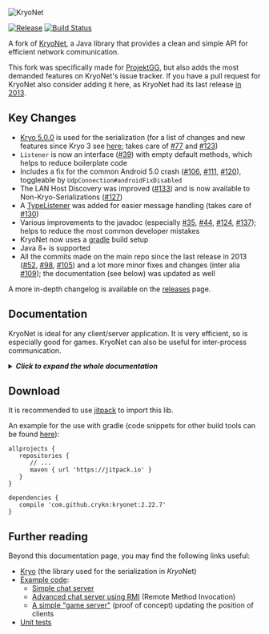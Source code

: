 ![KryoNet](https://raw.github.com/wiki/EsotericSoftware/kryonet/images/logo.jpg)

[![Release](https://jitpack.io/v/crykn/kryonet.svg)](https://jitpack.io/#crykn/kryonet) [![Build Status](https://travis-ci.org/crykn/quakemonkey.svg?branch=master)](https://travis-ci.org/crykn/quakemonkey)

A fork of [KryoNet](https://github.com/EsotericSoftware/kryonet/), a Java library that provides a clean and simple API for efficient network communication.

This fork was specifically made for [ProjektGG](https://github.com/eskalon/ProjektGG), but also adds the most demanded features on KryoNet's issue tracker. If you have a pull request for KryoNet also consider adding it here, as KryoNet had its last release [in 2013](https://github.com/EsotericSoftware/kryonet/releases).

## Key Changes
* [Kryo 5.0.0](https://github.com/EsotericSoftware/kryo/releases/tag/kryo-parent-5.0.0) is used for the serialization (for a list of changes and new features since Kryo 3 see [here](https://groups.google.com/forum/#!msg/kryo-users/sBZ10dwrwFQ/hb6FF5ZXCQAJ); takes care of [#77](https://github.com/EsotericSoftware/kryonet/issues/77) and [#123](https://github.com/EsotericSoftware/kryonet/issues/123))
* `Listener` is now an interface ([#39](https://github.com/EsotericSoftware/kryonet/issues/39)) with empty default methods, which helps to reduce boilerplate code
* Includes a fix for the common Android 5.0 crash ([#106](https://github.com/EsotericSoftware/kryonet/issues/106), [#111](https://github.com/EsotericSoftware/kryonet/issues/111), [#120](https://github.com/EsotericSoftware/kryonet/issues/120)), toggleable by `UdpConnection#androidFixDisabled`
* The LAN Host Discovery was improved ([#133](https://github.com/EsotericSoftware/kryonet/pull/133)) and is now available to Non-Kryo-Serializations ([#127](https://github.com/EsotericSoftware/kryonet/issues/127))
* A [TypeListener](#typelisteners) was added for easier message handling (takes care of [#130](https://github.com/EsotericSoftware/kryonet/issues/130))
* Various improvements to the javadoc (especially [#35](https://github.com/EsotericSoftware/kryonet/issues/35), [#44](https://github.com/EsotericSoftware/kryonet/issues/44), [#124](https://github.com/EsotericSoftware/kryonet/issues/124), [#137](https://github.com/EsotericSoftware/kryonet/issues/137)); helps to reduce the most common developer mistakes
* KryoNet now uses a [gradle](https://gradle.org/) build setup
* Java 8+ is supported
* All the commits made on the main repo since the last release in 2013 ([#52](https://github.com/EsotericSoftware/kryonet/issues/52), [#98](https://github.com/EsotericSoftware/kryonet/issues/98), [#105](https://github.com/EsotericSoftware/kryonet/issues/105)) and a lot more minor fixes and changes (inter alia [#109](https://github.com/EsotericSoftware/kryonet/issues/109#issuecomment-643352317)); the documentation (see below) was updated as well

A more in-depth changelog is available on the [releases](https://github.com/crykn/kryonet/releases) page.

## Documentation
KryoNet is ideal for any client/server application. It is very efficient, so is especially good for games. KryoNet can also be useful for inter-process communication.

<details>
  <summary><b><i>Click to expand the whole documentation</i></b></summary>
  
- [Running a server](#running-a-server)
- [TypeListeners](#typelisteners)
- [Connecting a client](#connecting-a-client)
- [Registering classes](#registering-classes)
- [TCP and UDP](#tcp-and-udp)
- [Buffer sizes](#buffer-sizes)
- [Threading](#threading)
- [LAN server discovery](#lan-server-discovery)
- [Pluggable Serialization](#pluggable-serialization)
- [Logging](#logging)
- [Remote Method Invocation (RMI)](#remote-method-invocation)
- [KryoNet versus ?](#kryonet-versus-)

---

### Running a server

This code starts a server on TCP port 54555 and UDP port 54777:

```java
    Server server = new Server();
    server.bind(54555, 54777);
    server.start();
```

The `start()` method starts a thread to handle incoming connections, reading/writing to the socket and notifying listeners.

The following code adds a listener to handle receiving objects. Listeners should be added before binding and starting the server.

```java
    server.addListener(new Listener() {
       public void received (Connection connection, Object object) {
          if (object instanceof SomeRequest) {
             SomeRequest request = (SomeRequest)object;
             System.out.println(request.text);
    
             SomeResponse response = new SomeResponse();
             response.text = "Thanks";
             connection.sendTCP(response);
          }
       }
    });
```

<details>
  <summary><b><i>Click to expand the class definitions of 'SomeRequest' and 'SomeResponse'</i></b></summary>
  
```java
    public class SomeRequest {
       public String text;
    }
    public class SomeResponse {
       public String text;
    }
```
  
</details>

Typically a listener has a series of `instanceof` checks to decide what to do with the object received. In this example, it prints out a string and sends a response over TCP.

Note the Listener class also has `connected(Connection)` and `disconnected(Connection)` methods that can be overridden.

---

### TypeListeners

Type listeners takes care of distributing received messages to previously specified handlers. This replaces the long instanceof checks and allows for rather concise code, especially with lambdas: 

```java
TypeListener typeListener = new TypeListener();

// add a type handler for SomeRequest.class   
typeListener.addTypeHandler(SomeRequest.class,
   (con, msg) -> {
      System.out.println(msg.getSomeData());
   });
// add another one for SomeOtherRequest.class
typeListener.addTypeHandler(SomeOtherRequest.class,
   (con, msg) -> {
      con.sendTCP(new SomeResponse());
});

server.addListener(typeListener);
```

In the above example `con` is the connection to the client and `msg` is the received object - already cast to the right type.

---

### Connecting a client

This code connects to a server running on TCP port 54555 and UDP port 54777:

```java
    Client client = new Client();
    client.start();
    client.connect(5000, "192.168.0.4", 54555, 54777);
    
    SomeRequest request = new SomeRequest();
    request.text = "Here is the request";
    client.sendTCP(request);
```

The `start()` method starts a thread to handle the outgoing connection, reading/writing to the socket, and notifying listeners. Note that this method must be called before `connect(...)`, otherwise the outgoing connection will fail.

In the above example, the `connect(...)` method blocks for a maximum of 5000 milliseconds. If it times-out or the connecting otherwise fails, an exception is thrown (handling not shown in the example above). After the connection is made, the example sends a `SomeRequest` object to the server over TCP.

This code adds a listener to print out the response:

```java
    client.addListener(new Listener() {
       public void received (Connection connection, Object object) {
          if (object instanceof SomeResponse) {
             SomeResponse response = (SomeResponse)object;
             System.out.println(response.text);
          }
       }
    });
```

---

### Registering classes

For the above examples to work, the classes that are going to be sent over the network must be registered with [Kryo](https://github.com/EsotericSoftware/kryo/). Kryo takes care of serializing the objects to and from bytes.

```java
    Kryo kryo = server.getKryo();
    kryo.register(SomeRequest.class);
    kryo.register(SomeResponse.class);
    Kryo kryo = client.getKryo();
    kryo.register(SomeRequest.class);
    kryo.register(SomeResponse.class);
```

This must be done on both the client and server, before any network communication occurs. It is very important that the exact same classes are registered on both the client and server and that they are registered in the exact same order. Because of this, typically the code that registers classes is placed in a method on a class available to both the client and server.

Alternatively, Kryo can be configured to allow serialization without registering classes up front (`kryo.setRegistrationRequired(false)`). While this is useful for testing purposes, it can [pose a security risk and leads to larger packet sizes](https://github.com/EsotericSoftware/kryo#optional-registration). In addition, `kryo.setWarnUnregisteredClasses(true)` can be used to log, whenever a unregistered class is serialized.

For further information on how objects are serialized for network transfer, please take a look at the [Kryo serialization library](https://github.com/EsotericSoftware/kryo). Kryo can serialize any object and supports data compression (e.g. deflate compression).

---

### TCP and UDP

KryoNet always uses a TCP port. This allows the framework to easily perform reliable communication and have a stateful connection. KryoNet can optionally use a UDP port in addition to the TCP one. While both ports can be used simultaneously, it is not recommended to send an huge amount of data on both at the same time because the two protocols can [affect each other](http://www.isoc.org/INET97/proceedings/F3/F3_1.HTM).

**TCP** is reliable, meaning objects sent are sure to arrive at their destination eventually. **UDP** is faster, but unreliable, meaning an object sent may never be delivered. Because it is faster, UDP is typically used, when many updates are being sent and it does not matter if one update is missed.

Note that KryoNet does not currently implement any extra features for UDP, such as reliability or flow control. It is left to the application to make proper use of the UDP connection. See [here](https://github.com/crykn/quakemonkey) for an example of a delta-snapshot-protocol.

---

### Buffer sizes

KryoNet uses a few buffers for serialization and deserialization that must be sized appropriately for a specific application. See the `Client` and `Server` constructors for customizing the buffer sizes. There are two types of buffers, a write buffer and an object buffer.

To receive an object graph, the bytes are stored in the object buffer until all of the bytes for the object are received, then the object is deserialized. The object buffer should be sized at least as large as the largest object that will be received.

To send an object graph, it is serialized to the write buffer where it is queued until it can be written to the network socket. Typically it is written immediately, but when sending a lot of data or when the network is slow, it may remain queued in the write buffer for a short time. The write buffer should be sized at least as large as the largest object that will be sent, plus some head room to allow for some serialized objects to be queued. The amount of head room needed is dependent upon the size of objects being sent and how often they are sent.

To avoid very large buffer sizes, object graphs can be split into smaller pieces and sent separately. Collecting the pieces and reassembling the larger object graph, or writing them to disk, etc is left to the application code. If a large number of small object graphs are queued to be written at once, it may exceed the write buffer size. `TcpIdleSender` and `InputStreamSender` can be used to queue more data only when the connection is idle. Also see the `setIdleThreshold` method on the Connection class.

---

### Threading

KryoNet imposes no restrictions on how threading is handled. The `Server` and `Client` classes have an `update()` method that accepts connections and reads or writes any pending data for the current connections. The update method should be called periodically to process network events. Both the `Client` and `Server` classes implement `Runnable` and the `run()` method continually calls update until the `stop()` method is called. 

Handing a client or server to a `java.lang.Thread` is a convenient way to have a dedicated update thread, and this is what the `start` method does. If this does not fit your needs, call `update()` manually from the thread of your choice.

Listeners are notified from the update thread, so should not block for long. To change this behavior, take a look at `ThreadedListener` and `QueuedListener`.

The update thread should never be blocked to wait for an incoming network message, as this will cause a deadlock.

---

### LAN server discovery

KryoNet can broadcast a UDP message on the LAN to discover any servers running:

```java
    InetAddress address = client.discoverHost(54777, 5000);
    System.out.println(address);
```

This will print the address of the first server found running on UDP port 54777. The call will block for up to 5000 milliseconds, waiting for a response. A more in-depth example (where additional data is sent) can be found in the `DiscoverHostTest`.

---

### Logging

KryoNet makes use of the low overhead, lightweight [MinLog logging library](https://github.com/EsotericSoftware/minlog). The logging level can be set in this way:

```java
    Log.set(LEVEL_TRACE);
```

KryoNet does minimal logging at INFO and above levels. DEBUG is good to use during development and indicates the total number of bytes for each object sent. TRACE is good to use when debugging a specific problem, but outputs too much information to leave on all the time.

MinLog supports a fixed logging level, which will remove logging statements below that level. For efficiency, KryoNet can be compiled with a fixed logging level MinLog JAR. See [here](https://github.com/EsotericSoftware/minlog#fixed-logging-levels) for more information.

---

### Pluggable Serialization

Serialization can be customized by providing a Serialization instance to the Client and Server constructors. By default KryoNet uses [Kryo](https://github.com/EsotericSoftware/kryo) (hence the name of *Kryo*Net) for serialization. Kryo uses a binary format and is [very efficient](https://github.com/EsotericSoftware/kryo#benchmarks), highly configurable and does automatic serialization for most object graphs.

Additionally, JSON serialization is provided which uses [JsonBeans](https://github.com/EsotericSoftware/jsonbeans). JSON is human readable so is convenient for use during development to monitor the data being sent and received.

---

### Remote Method Invocation

KryoNet has an easy to use mechanism for invoking methods on remote objects (RMI). This has a small amount of overhead versus explicitly sending objects. RMI can hide that methods are being marshaled and executed remotely, but in practice the code using such methods will need to be aware of the network communication to handle errors and methods that block. KryoNet's RMI is not related to the java.rmi package.

RMI is done by first calling `registerClasses`, creating an ObjectSpace and registering objects with an ID on one side of the connection:

```java
    ObjectSpace.registerClasses(endPoint.getKryo());
    ObjectSpace objectSpace = new ObjectSpace();
    objectSpace.register(42, someObject);
    // ...
    objectSpace.addConnection(connection);
```

Multiple ObjectSpaces can be created for both the client or server side. Once registered, objects can be used on the other side of the registered connections:

```java
    SomeObject someObject = ObjectSpace.getRemoteObject(connection, 42, SomeObject.class);
    SomeResult result = someObject.doSomething();
```

The `getRemoteObject(...)` method returns a proxy object that represents the specified class. When a method on the class is called, a message is sent over the connection and on the remote side the method is invoked on the registered object. The method blocks until the return value is sent back over the connection.

Exactly how the remote method invocation is performed can be customized by casting the proxy object to a RemoteObject.

```java
    SomeObject someObject = ObjectSpace.getRemoteObject(connection, 42, SomeObject.class);
    ((RemoteObject)someObject).setNonBlocking(true, true);
    someObject.doSomething();
```

Note that the SomeObject class does not need to implement RemoteObject, this is handled automatically.

The first `true` passed to `setNonBlocking` causes remote method invocations to be non-blocking. When `doSomething` is invoked, it will not block and wait for the return value. Instead the method will just return null.

The second `true` passed to `setNonBlocking` indicates that the return value of remote method invocations are to be ignored. This means the server will not waste time or bandwidth sending the result of the remote method invocation.

If the second parameter for `setNonBlocking` is false, the server will send back the remote method invocation return value. There are two ways to access a return value for a non-blocking method invocation:

```java
    RemoteObject remoteObject = (RemoteObject)someObject;
    remoteObject.setNonBlocking(true, false);
    someObject.doSomething();
    // ...
    SomeResult result = remoteObject.waitForLastResponse();

    RemoteObject remoteObject = (RemoteObject)someObject;
    remoteObject.setNonBlocking(true, false);
    someObject.doSomething();
    byte responseID = remoteObject.getLastResponseID();
    // ...
    SomeResult result = remoteObject.waitForResponse(responseID);
```

---

### KryoNet versus ?

Because KryoNet solves a specific problem (a simple networking API with a powerful serialization solution), the KryoNet API can do so very elegantly. However, KryoNet makes the assumptions that it will only be used for client/server architectures and that it will be used on both sides of the network. For you to make an informed decision, here are some common alternatives to KryoNet:

* [Netty](https://netty.io) is another popular networking framework. However, it does not offer a robust out-of-the-box serializing solution like KryoNet and seems to have a steeper learning curve. It also does not intrinsically support RMI.

* The [Apache MINA](http://mina.apache.org/) project is similar to KryoNet. MINA's API is lower level and a great deal more complicated. Even the simplest client/server will require a lot more code to be written. Furthermore, MINA is not integrated with a robust serialization framework and doesn't support RMI out-of-the-box.

* [JRakNet](https://github.com/JRakNet/JRakNet) is a java port of the C++ networking engine [RakNet](https://github.com/facebookarchive/RakNet) and based on Netty. However, it has some shortcomings featurewise (no RMI, no serialization framework) and is a lot less flexible than other networking frameworks.

* [Discontinued] The [PyroNet](https://code.google.com/p/pyronet/) project is a minimal layer over NIO. It provides TCP networking similar to KryoNet, but without the higher level features. Priobit requires all network communication to occur on a single thread.

* [Disconitnued] The [Java Game Networking](http://code.google.com/p/jgn/) project is a higher level library similar to KryoNet. JGN does not have as simple of an API.

---
  
</details>

## Download

It is recommended to use [jitpack](https://jitpack.io/#crykn/kryonet/) to import this lib. 

An example for the use with gradle (code snippets for other build tools can be found [here](https://jitpack.io/#crykn/kryonet)):

```
allprojects {
   repositories {
      // ...
      maven { url 'https://jitpack.io' }
   }
}
	
dependencies {
   compile 'com.github.crykn:kryonet:2.22.7'
}
```

## Further reading

Beyond this documentation page, you may find the following links useful:

- [Kryo](https://github.com/EsotericSoftware/kryo) (the library used for the serialization in *Kryo*Net)
- [Example code](examples/com/esotericsoftware/kryonet/examples):
   - [Simple chat server](examples/com/esotericsoftware/kryonet/examples/chat)
   - [Advanced chat server using RMI](examples/com/esotericsoftware/kryonet/examples/chatrmi) (Remote Method Invocation)
   - [A simple "game server"](examples/com/esotericsoftware/kryonet/examples/position) (proof of concept) updating the position of clients
- [Unit tests](src/test/java/com/esotericsoftware/kryonet)
